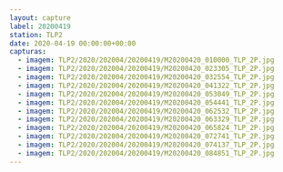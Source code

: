 ```yaml
---
layout: capture
label: 20200419
station: TLP2
date: 2020-04-19 00:00:00+00:00
capturas:
  - imagem: TLP2/2020/202004/20200419/M20200420_010000_TLP_2P.jpg
  - imagem: TLP2/2020/202004/20200419/M20200420_023305_TLP_2P.jpg
  - imagem: TLP2/2020/202004/20200419/M20200420_032554_TLP_2P.jpg
  - imagem: TLP2/2020/202004/20200419/M20200420_041322_TLP_2P.jpg
  - imagem: TLP2/2020/202004/20200419/M20200420_053049_TLP_2P.jpg
  - imagem: TLP2/2020/202004/20200419/M20200420_054441_TLP_2P.jpg
  - imagem: TLP2/2020/202004/20200419/M20200420_062532_TLP_2P.jpg
  - imagem: TLP2/2020/202004/20200419/M20200420_063329_TLP_2P.jpg
  - imagem: TLP2/2020/202004/20200419/M20200420_065824_TLP_2P.jpg
  - imagem: TLP2/2020/202004/20200419/M20200420_072741_TLP_2P.jpg
  - imagem: TLP2/2020/202004/20200419/M20200420_074137_TLP_2P.jpg
  - imagem: TLP2/2020/202004/20200419/M20200420_084851_TLP_2P.jpg
---
```

